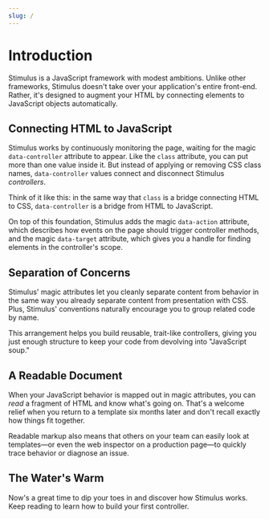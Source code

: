 ```yaml
---
slug: /
---
```


# Introduction

Stimulus is a JavaScript framework with modest ambitions. Unlike other frameworks, Stimulus doesn't take over your application's entire front-end. Rather, it's designed to augment your HTML by connecting elements to JavaScript objects automatically.

## Connecting HTML to JavaScript

Stimulus works by continuously monitoring the page, waiting for the magic `data-controller` attribute to appear. Like the `class` attribute, you can put more than one value inside it. But instead of applying or removing CSS class names, `data-controller` values connect and disconnect Stimulus _controllers_.

Think of it like this: in the same way that `class` is a bridge connecting HTML to CSS, `data-controller` is a bridge from HTML to JavaScript.

On top of this foundation, Stimulus adds the magic `data-action` attribute, which describes how events on the page should trigger controller methods, and the magic `data-target` attribute, which gives you a handle for finding elements in the controller's scope.

## Separation of Concerns

Stimulus' magic attributes let you cleanly separate content from behavior in the same way you already separate content from presentation with CSS. Plus, Stimulus' conventions naturally encourage you to group related code by name.

This arrangement helps you build reusable, trait-like controllers, giving you just enough structure to keep your code from devolving into "JavaScript soup."

## A Readable Document

When your JavaScript behavior is mapped out in magic attributes, you can _read_ a fragment of HTML and know what's going on. That's a welcome relief when you return to a template six months later and don't recall exactly how things fit together.

Readable markup also means that others on your team can easily look at templates—or even the web inspector on a production page—to quickly trace behavior or diagnose an issue.

## The Water's Warm

Now's a great time to dip your toes in and discover how Stimulus works. Keep reading to learn how to build your first controller.
